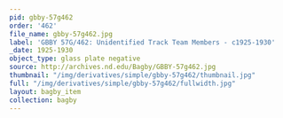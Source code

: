 ```yaml
---
pid: gbby-57g462
order: '462'
file_name: gbby-57g462.jpg
label: 'GBBY 57G/462: Unidentified Track Team Members - c1925-1930'
_date: 1925-1930
object_type: glass plate negative
source: http://archives.nd.edu/Bagby/GBBY-57g462.jpg
thumbnail: "/img/derivatives/simple/gbby-57g462/thumbnail.jpg"
full: "/img/derivatives/simple/gbby-57g462/fullwidth.jpg"
layout: bagby_item
collection: bagby
---
```

